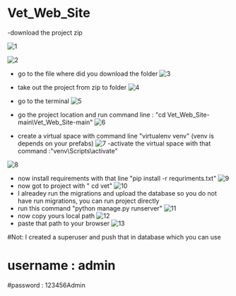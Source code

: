 # Vet_Web_Site

-download the project zip

![1](https://user-images.githubusercontent.com/45763073/153281272-dc793358-8a92-4ef1-9778-c7a3dbb9e922.png)

![2](https://user-images.githubusercontent.com/45763073/153281374-e0252457-8493-49d3-8c6c-526272c39f09.png)

- go to the file where did you download the folder
 ![3](https://user-images.githubusercontent.com/45763073/153281504-681f654e-fba7-4850-ab30-637e1456cfdd.png)

- take out the project from zip to folder
 ![4](https://user-images.githubusercontent.com/45763073/153281623-8bf234c5-94a6-4590-a47c-d6cbd98c1274.png)
 
 - go to the terminal
 ![5](https://user-images.githubusercontent.com/45763073/153281726-9c9b8872-be0d-44e9-a8e2-bbca1145e82e.png)

- go the project location and run command line : "cd Vet_Web_Site-main\Vet_Web_Site-main"
![6](https://user-images.githubusercontent.com/45763073/153282109-873f3078-0440-4fbd-b43b-307605914563.png)

- create a virtual space with command line "virtualenv venv" (venv is depends on your prefabs)
![7](https://user-images.githubusercontent.com/45763073/153282299-1952016f-481c-4b7c-aac6-df97642427a6.png)
-activate the virtual space with that command :"venv\Scripts\activate"

![8](https://user-images.githubusercontent.com/45763073/153282443-f06deae5-4a44-4d01-a678-5dc842f1c116.png)

- now install requirements with that line "pip install -r requriments.txt"
![9](https://user-images.githubusercontent.com/45763073/153282632-4137ad28-bbfd-48a5-ae8d-1fd0c3fa222c.png)
- now got to project with " cd vet"
![10](https://user-images.githubusercontent.com/45763073/153282706-d5bbfbb8-5a7b-450e-bc82-782301aeeb45.png)
- I alreadey run the migrations and upload the database so you do not have run migrations, you can run project directly 
- run this command "python manage.py runserver"
 ![11](https://user-images.githubusercontent.com/45763073/153283036-8985ab17-5bde-44b9-8ba8-a62481b650c1.png)
- now copy yours local path
![12](https://user-images.githubusercontent.com/45763073/153283135-d80f8f83-8a4a-48c3-8204-f77979bec650.png)
- paste that path to your browser
![13](https://user-images.githubusercontent.com/45763073/153283211-8646c44b-fb0a-47c4-b3eb-4aaf9192d70f.png)

#Not: I created a superuser and push that in database which you can use
# username : admin
#password : 123456Admin
